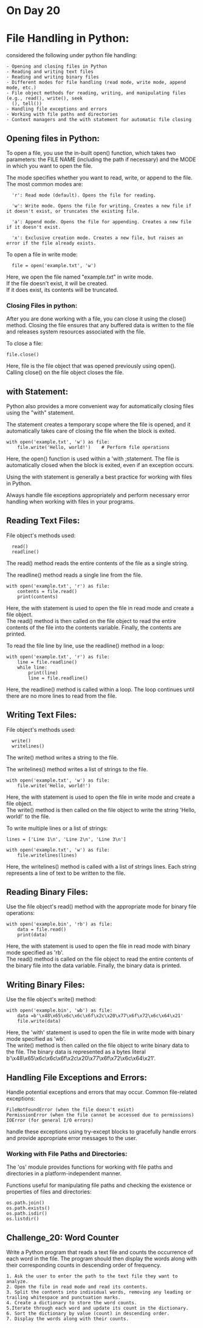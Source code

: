 # On Day 20

# File Handling in Python:
considered the following under python file handling: 

    - Opening and closing files in Python
    - Reading and writing text files
    - Reading and writing binary files
    - Different modes for file handling (read mode, write mode, append mode, etc.)
    - File object methods for reading, writing, and manipulating files (e.g., read(), write(), seek 
      (), tell())
    - Handling file exceptions and errors
    - Working with file paths and directories
    - Context managers and the with statement for automatic file closing

## Opening files in Python:
To open a file, you use the in-built open() function, which takes two parameters: the FILE NAME (including the path if necessary) and the MODE in which you want to open the file.  

The mode specifies whether you want to read, write, or append to the file. 
The most common modes are:

      'r': Read mode (default). Opens the file for reading.

      'w': Write mode. Opens the file for writing. Creates a new file if it doesn't exist, or truncates the existing file.

      'a': Append mode. Opens the file for appending. Creates a new file if it doesn't exist.

      'x': Exclusive creation mode. Creates a new file, but raises an error if the file already exists.

To open a file in write mode:

      file = open('example.txt', 'w')

Here, we open the file named "example.txt" in write mode.  
If the file doesn't exist, it will be created.  
If it does exist, its contents will be truncated.

### Closing Files in python:
After you are done working with a file, you can close it using the close() method. 
Closing the file ensures that any buffered data is written to the file and releases system resources associated with the file.

To close a file:

    file.close()

Here, file is the file object that was opened previously using open().  
Calling close() on the file object closes the file.


## with Statement:
Python also provides a more convenient way for automatically closing files using the "with" statement.

The statement creates a temporary scope where the file is opened, and it automatically takes care of closing the file when the block is exited.

    with open('example.txt', 'w') as file:
        file.write('Hello, world!')    # Perform file operations

Here, the open() function is used within a 'with ;statement. The file is automatically closed when the block is exited, even if an exception occurs.

Using the with statement is generally a best practice for working with files in Python.

Always handle file exceptions appropriately and perform necessary error handling when working with files in your programs.

## Reading Text Files:
File object's methods used:

      read()
      readline()

The read() method reads the entire contents of the file as a single string.

The readline() method reads a single line from the file.

    with open('example.txt', 'r') as file:
        contents = file.read()
        print(contents)

Here, the with statement is used to open the file in read mode and create a file object.  
The read() method is then called on the file object to read the entire contents of the file into the contents variable. Finally, the contents are printed.

To read the file line by line, use the readline() method in a loop:

    with open('example.txt', 'r') as file:
        line = file.readline()
        while line:
            print(line)
            line = file.readline()

Here, the readline() method is called within a loop. The loop continues until there are no more lines to read from the file.

## Writing Text Files:
File object's methods used:

      write()
      writelines()

The write() method writes a string to the file.

The writelines() method writes a list of strings to the file.

    with open('example.txt', 'w') as file:
        file.write('Hello, world!')

Here, the with statement is used to open the file in write mode and create a file object.  
The write() method is then called on the file object to write the string 'Hello, world!' to the file.

To write multiple lines or a list of strings:

    lines = ['Line 1\n', 'Line 2\n', 'Line 3\n']

    with open('example.txt', 'w') as file:
        file.writelines(lines)

Here, the writelines() method is called with a list of strings lines. Each string represents a line of text to be written to the file.

## Reading Binary Files:
Use the file object's read() method with the appropriate mode for binary file operations:

    with open('example.bin', 'rb') as file:
        data = file.read()
        print(data)

Here, the with statement is used to open the file in read mode with binary mode specified as 'rb'.  
The read() method is called on the file object to read the entire contents of the binary file into the data variable. Finally, the binary data is printed.

## Writing Binary Files:
Use the file object's write() method:

    with open('example.bin', 'wb') as file:
        data =b'\x48\x65\x6c\x6c\x6f\x2c\x20\x77\x6f\x72\x6c\x64\x21'
        file.write(data)
        
Here, the 'with' statement is used to open the file in write mode with binary mode specified as 'wb'.  
The write() method is then called on the file object to write binary data to the file. The binary data is represented as a bytes literal b'\x48\x65\x6c\x6c\x6f\x2c\x20\x77\x6f\x72\x6c\x64\x21'.

## Handling File Exceptions and Errors:
Handle potential exceptions and errors that may occur. 
Common file-related exceptions:  

    FileNotFoundError (when the file doesn't exist)
    PermissionError (when the file cannot be accessed due to permissions)
    IOError (for general I/O errors)

handle these exceptions using try-except blocks to gracefully handle errors and provide appropriate error messages to the user.

### Working with File Paths and Directories:
The 'os' module provides functions for working with file paths and directories in a platform-independent manner. 

Functions useful for manipulating file paths and checking the existence or properties of files and directories:

    os.path.join()
    os.path.exists()
    os.path.isdir()
    os.listdir()  


## Challenge_20: Word Counter
Write a Python program that reads a text file and counts the occurrence of each word in the file. The program should then display the words along with their corresponding counts in descending order of frequency.


    1. Ask the user to enter the path to the text file they want to analyze.
    2. Open the file in read mode and read its contents.
    3. Split the contents into individual words, removing any leading or trailing whitespace and punctuation marks.
    4. Create a dictionary to store the word counts.
    5.Iterate through each word and update its count in the dictionary.
    6. Sort the dictionary by value (count) in descending order.
    7. Display the words along with their counts.